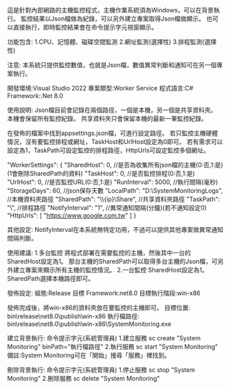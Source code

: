 這是針對內部網路的主機監控程式，主機作業系統須為Windows，可以在背景執行。
監控結果以Json檔做為紀錄，可以另外建立專案取得Json檔做顯示。
也可以直接執行，即時監控結果會在命令提示字元視窗顯示。

功能包含:
1.CPU、記憶體、磁碟空間監測
2.網址監測(選擇性)
3.排程監測(選擇性)

注意:
本系統只提供監控數值，也就是Json檔，數值異常判斷和通知可在另一個專案執行。

開發環境:Visual Studio 2022
專案類型:Worker Service
程式語言:C#
Framework:.Net 8.0

使用說明:
Json檔目前會記錄在兩個路徑，一個是本機，另一個是共享資料夾。
本機會保留所有監控紀錄。
共享資料夾只會保留本機的最新一筆監控紀錄。

在發佈的檔案中找到appsettings.json檔，可進行設定路徑。
若只監控主機硬體情況，沒有要監控排程或網址，TaskHost和UrlHost設定為0即可。
若有需求可以設定為1，TaskPath可設定監控的排程路徑，HttpUrls可設定監控多個網址。

"WorkerSettings": {
  "SharedHost": 0, //是否為收集所有json檔的主機(0:否,1:是)(1會刪除SharedPath的資料)
  "TaskHost": 0, //是否監控排程(0:否,1:是)
  "UrlHost": 0, //是否監控URL(0:否,1:是)
  "RunInterval": 5000, //執行間隔(毫秒)
  "StorageDays": 60, //json保存天數
  "LocalPath": "D:\\SystemMonitoringLogs", //本機資料夾路徑
  "SharedPath": "\\\\{ip}\\Share", //共享資料夾路徑
  "TaskPath": "\\", //排程路徑
  "NotifyInterval": "1", //異常通知間隔(分鐘)(若不通知設定0)
  "HttpUrls": [
    "https://www.google.com.tw"
  ]
}

其他設定:
NotifyInterval在本系統無特定功用，不過可以提供其他專案做異常通知間隔判斷。

使用建議:
1.多台監控
將程式部署在需要監控的主機，然後其中一台的SharedHost設定為1。
那台主機的SharedPath可以取得多台主機的Json檔，可另外建立專案來顯示所有主機的監控情況。
2.一台監控
SharedHost設定為1。
SharedPath選擇本機路徑即可。

發佈設定:
組態:Release
目標 Framework:net8.0
目標執行階段:win-x86

發佈完成後，將win-x86的資料夾放在要監控的主機即可。
目標位置:
bin\release\net8.0\publish\win-x86
執行檔路徑:
bin\release\net8.0\publish\win-x86\SystemMonitoring.exe

建立背景執行:
命令提示字元(系統管理員)
1.建立服務
sc create "System Monitoring" binPath="執行檔路徑"
2.執行服務
sc start "System Monitoring"
備註:System Monitoring可在「開始」搜尋「服務」裡找到。

刪除背景執行:
命令提示字元(系統管理員)
1.停止服務
sc stop "System Monitoring"
2.刪除服務
sc delete "System Monitoring"
